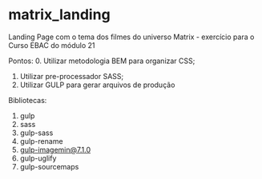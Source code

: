# matrix_landing
Landing Page com o tema dos filmes do universo Matrix - exercício para o Curso EBAC do módulo 21

Pontos:
0. Utilizar metodologia BEM para organizar CSS;
1. Utilizar pre-processador SASS;
2. Utilizar GULP para gerar arquivos de produção

Bibliotecas:
1. gulp
2. sass
3. gulp-sass
4. gulp-rename
5. gulp-imagemin@7.1.0
6. gulp-uglify
7. gulp-sourcemaps